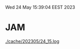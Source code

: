 Wed 24 May 15:39:04 EEST 2023
# JAM
<a href='./cache/202305/24_15.log'>./cache/202305/24_15.log</a>
